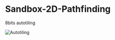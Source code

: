 # Sandbox-2D-Pathfinding

8bits autotiling

![Autotiling](/../docs/autotiling.jpg?raw=true "Autotiling")
